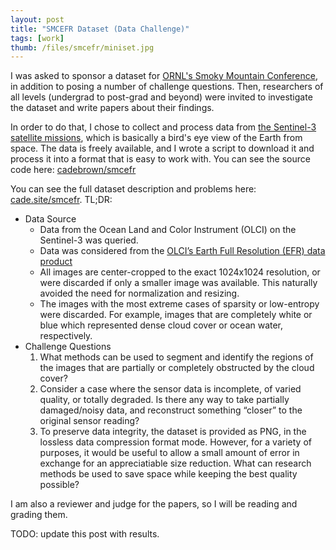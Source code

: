 ```yaml
---
layout: post
title: "SMCEFR Dataset (Data Challenge)"
tags: [work]
thumb: /files/smcefr/miniset.jpg
---
```


I was asked to sponsor a dataset for [ORNL's Smoky Mountain Conference](https://smc-datachallenge.ornl.gov/), in addition to posing a number of challenge questions. Then, researchers of all levels (undergrad to post-grad and beyond) were invited to investigate the dataset and write papers about their findings.

In order to do that, I chose to collect and process data from [the Sentinel-3 satellite missions](https://en.wikipedia.org/wiki/Sentinel-3), which is basically a bird's eye view of the Earth from space. The data is freely available, and I wrote a script to download it and process it into a format that is easy to work with. You can see the source code here: [cadebrown/smcefr](https://github.com/cadebrown/smcefr)

You can see the full dataset description and problems here: [cade.site/smcefr](https://cade.site/smcefr). TL;DR:

  * Data Source
    * Data from the Ocean Land and Color Instrument (OLCI) on the Sentinel-3 was queried.
    * Data was considered from the [OLCI’s Earth Full Resolution (EFR) data product](https://sentinels.copernicus.eu/web/sentinel/technical-guides/sentinel-3-olci/level-1/fr-or-rr-toa-radiances)
    * All images are center-cropped to the exact 1024x1024 resolution, or were discarded if only a smaller image was available. This naturally avoided the need for normalization and resizing.
    * The images with the most extreme cases of sparsity or low-entropy were discarded. For example, images that are completely white or blue which represented dense cloud cover or ocean water, respectively.
  * Challenge Questions
    1. What methods can be used to segment and identify the regions of the images that are partially or completely obstructed by the cloud cover?
    2. Consider a case where the sensor data is incomplete, of varied quality, or totally degraded. Is there any way to take partially damaged/noisy data, and reconstruct something “closer” to the original sensor reading?
    3. To preserve data integrity, the dataset is provided as PNG, in the lossless data compression format mode. However, for a variety of purposes, it would be useful to allow a small amount of error in exchange for an appreciatiable size reduction. What can research methods be used to save space while keeping the best quality possible?

I am also a reviewer and judge for the papers, so I will be reading and grading them. 

TODO: update this post with results.

